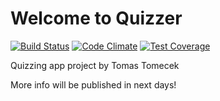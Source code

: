 # Welcome to Quizzer
[![Build Status](https://travis-ci.org/tomtomecek/quizzer.svg)](https://travis-ci.org/tomtomecek/quizzer) [![Code Climate](https://codeclimate.com/github/tomtomecek/quizzer/badges/gpa.svg)](https://codeclimate.com/github/tomtomecek/quizzer) [![Test Coverage](https://codeclimate.com/github/tomtomecek/quizzer/badges/coverage.svg)](https://codeclimate.com/github/tomtomecek/quizzer)

Quizzing app project by Tomas Tomecek

More info will be published in next days!
